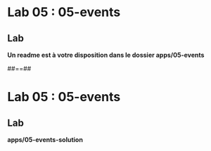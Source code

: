 <!-- .slide: class="exercice" -->
# Lab 05 : 05-events
## Lab

<b>Un readme est à votre disposition dans le dossier apps/05-events</b>
<!-- .element: class="full-center" -->

##==##
<!-- .slide: class="exercice full-center" -->
# Lab 05 : 05-events
## Lab
<b>apps/05-events-solution</b>
